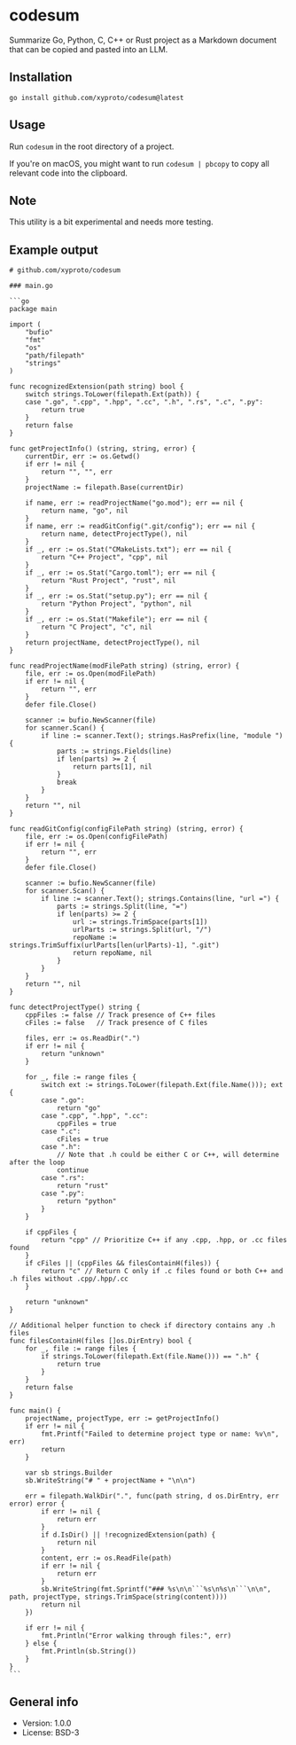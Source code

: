 # codesum

Summarize Go, Python, C, C++ or Rust project as a Markdown document that can be copied and pasted into an LLM.

## Installation

    go install github.com/xyproto/codesum@latest

## Usage

Run `codesum` in the root directory of a project.

If you're on macOS, you might want to run `codesum | pbcopy` to copy all relevant code into the clipboard.

## Note

This utility is a bit experimental and needs more testing.

## Example output

````
# github.com/xyproto/codesum

### main.go

```go
package main

import (
    "bufio"
    "fmt"
    "os"
    "path/filepath"
    "strings"
)

func recognizedExtension(path string) bool {
    switch strings.ToLower(filepath.Ext(path)) {
    case ".go", ".cpp", ".hpp", ".cc", ".h", ".rs", ".c", ".py":
        return true
    }
    return false
}

func getProjectInfo() (string, string, error) {
    currentDir, err := os.Getwd()
    if err != nil {
        return "", "", err
    }
    projectName := filepath.Base(currentDir)

    if name, err := readProjectName("go.mod"); err == nil {
        return name, "go", nil
    }
    if name, err := readGitConfig(".git/config"); err == nil {
        return name, detectProjectType(), nil
    }
    if _, err := os.Stat("CMakeLists.txt"); err == nil {
        return "C++ Project", "cpp", nil
    }
    if _, err := os.Stat("Cargo.toml"); err == nil {
        return "Rust Project", "rust", nil
    }
    if _, err := os.Stat("setup.py"); err == nil {
        return "Python Project", "python", nil
    }
    if _, err := os.Stat("Makefile"); err == nil {
        return "C Project", "c", nil
    }
    return projectName, detectProjectType(), nil
}

func readProjectName(modFilePath string) (string, error) {
    file, err := os.Open(modFilePath)
    if err != nil {
        return "", err
    }
    defer file.Close()

    scanner := bufio.NewScanner(file)
    for scanner.Scan() {
        if line := scanner.Text(); strings.HasPrefix(line, "module ") {
            parts := strings.Fields(line)
            if len(parts) >= 2 {
                return parts[1], nil
            }
            break
        }
    }
    return "", nil
}

func readGitConfig(configFilePath string) (string, error) {
    file, err := os.Open(configFilePath)
    if err != nil {
        return "", err
    }
    defer file.Close()

    scanner := bufio.NewScanner(file)
    for scanner.Scan() {
        if line := scanner.Text(); strings.Contains(line, "url =") {
            parts := strings.Split(line, "=")
            if len(parts) >= 2 {
                url := strings.TrimSpace(parts[1])
                urlParts := strings.Split(url, "/")
                repoName := strings.TrimSuffix(urlParts[len(urlParts)-1], ".git")
                return repoName, nil
            }
        }
    }
    return "", nil
}

func detectProjectType() string {
    cppFiles := false // Track presence of C++ files
    cFiles := false   // Track presence of C files

    files, err := os.ReadDir(".")
    if err != nil {
        return "unknown"
    }

    for _, file := range files {
        switch ext := strings.ToLower(filepath.Ext(file.Name())); ext {
        case ".go":
            return "go"
        case ".cpp", ".hpp", ".cc":
            cppFiles = true
        case ".c":
            cFiles = true
        case ".h":
            // Note that .h could be either C or C++, will determine after the loop
            continue
        case ".rs":
            return "rust"
        case ".py":
            return "python"
        }
    }

    if cppFiles {
        return "cpp" // Prioritize C++ if any .cpp, .hpp, or .cc files found
    }
    if cFiles || (cppFiles && filesContainH(files)) {
        return "c" // Return C only if .c files found or both C++ and .h files without .cpp/.hpp/.cc
    }

    return "unknown"
}

// Additional helper function to check if directory contains any .h files
func filesContainH(files []os.DirEntry) bool {
    for _, file := range files {
        if strings.ToLower(filepath.Ext(file.Name())) == ".h" {
            return true
        }
    }
    return false
}

func main() {
    projectName, projectType, err := getProjectInfo()
    if err != nil {
        fmt.Printf("Failed to determine project type or name: %v\n", err)
        return
    }

    var sb strings.Builder
    sb.WriteString("# " + projectName + "\n\n")

    err = filepath.WalkDir(".", func(path string, d os.DirEntry, err error) error {
        if err != nil {
            return err
        }
        if d.IsDir() || !recognizedExtension(path) {
            return nil
        }
        content, err := os.ReadFile(path)
        if err != nil {
            return err
        }
        sb.WriteString(fmt.Sprintf("### %s\n\n```%s\n%s\n```\n\n", path, projectType, strings.TrimSpace(string(content))))
        return nil
    })

    if err != nil {
        fmt.Println("Error walking through files:", err)
    } else {
        fmt.Println(sb.String())
    }
}
```
````

## General info

* Version: 1.0.0
* License: BSD-3
